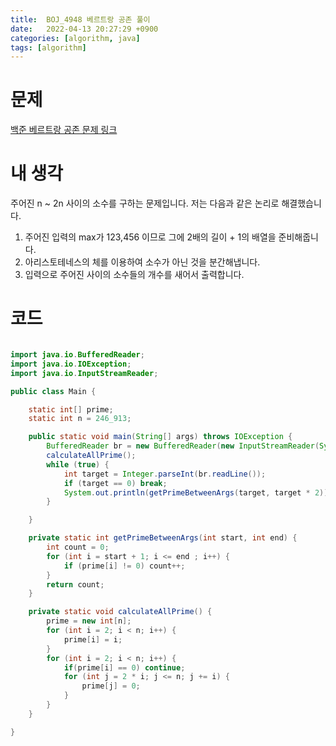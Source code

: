 ```yaml
---
title:  BOJ_4948 베르트랑 공존 풀이
date:   2022-04-13 20:27:29 +0900
categories: [algorithm, java]
tags: [algorithm]
---
```


# 문제
[백준 베르트랑 공존 문제 링크](https://www.acmicpc.net/problem/4948)
# 내 생각
주어진 n ~ 2n 사이의 소수를 구하는 문제입니다. 저는 다음과 같은 논리로 해결했습니다.
1. 주어진 입력의 max가 123,456 이므로 그에 2배의 길이 + 1의 배열을 준비해줍니다.
2. 아리스토테네스의 체를 이용하여 소수가 아닌 것을 분간해냅니다.
3. 입력으로 주어진 사이의 소수들의 개수를 새어서 출력합니다.


# 코드
```java

import java.io.BufferedReader;
import java.io.IOException;
import java.io.InputStreamReader;

public class Main {

    static int[] prime;
    static int n = 246_913;

    public static void main(String[] args) throws IOException {
        BufferedReader br = new BufferedReader(new InputStreamReader(System.in));
        calculateAllPrime();
        while (true) {
            int target = Integer.parseInt(br.readLine());
            if (target == 0) break;
            System.out.println(getPrimeBetweenArgs(target, target * 2));
        }

    }

    private static int getPrimeBetweenArgs(int start, int end) {
        int count = 0;
        for (int i = start + 1; i <= end ; i++) {
            if (prime[i] != 0) count++;
        }
        return count;
    }

    private static void calculateAllPrime() {
        prime = new int[n];
        for (int i = 2; i < n; i++) {
            prime[i] = i;
        }
        for (int i = 2; i < n; i++) {
            if(prime[i] == 0) continue;
            for (int j = 2 * i; j <= n; j += i) {
                prime[j] = 0;
            }
        }
    }

}


```

